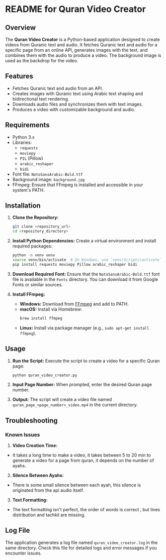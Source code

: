 # README for Quran Video Creator

## Overview

The **Quran Video Creator** is a Python-based application designed to create videos from Quranic text and audio. It fetches Quranic text and audio for a specific page from an online API, generates images with the text, and combines them with the audio to produce a video. The background image is used as the backdrop for the video.

## Features

- Fetches Quranic text and audio from an API.
- Creates images with Quranic text using Arabic text shaping and bidirectional text rendering.
- Downloads audio files and synchronizes them with text images.
- Produces a video with customizable background and audio.

## Requirements

- Python 3.x
- Libraries:
  - `requests`
  - `moviepy`
  - `PIL` (Pillow)
  - `arabic_reshaper`
  - `bidi`
- Font file: `NotoSansArabic-Bold.ttf`
- Background image: `background.jpg`
- FFmpeg: Ensure that FFmpeg is installed and accessible in your system's PATH.

## Installation

1. **Clone the Repository:**

   ```bash
   git clone <repository_url>
   cd <repository_directory>
   ```

2. **Install Python Dependencies:**
   Create a virtual environment and install required packages:

   ```bash
   python -m venv venv
   source venv/bin/activate  # On Windows, use `venv\Scripts\activate`
   pip install requests moviepy Pillow arabic_reshaper bidi
   ```

3. **Download Required Font:**
   Ensure that the `NotoSansArabic-Bold.ttf` font file is available in the `Fonts` directory. You can download it from Google Fonts or similar sources.

4. **Install FFmpeg:**
   - **Windows:** Download from [FFmpeg](https://ffmpeg.org/download.html) and add to PATH.
   - **macOS:** Install via Homebrew:
     ```bash
     brew install ffmpeg
     ```
   - **Linux:** Install via package manager (e.g., `sudo apt-get install ffmpeg`).

## Usage

1. **Run the Script:**
   Execute the script to create a video for a specific Quran page:

   ```bash
   python quran_video_creator.py
   ```

2. **Input Page Number:**
   When prompted, enter the desired Quran page number.

3. **Output:**
   The script will create a video file named `quran_page_<page_number>_video.mp4` in the current directory.

## Troubleshooting

### Known Issues

1. **Video Creation Time:**

- It takes a long time to make a video, it takes between 5 to 20 min to generate a video for a page from quran, it depends on the number of ayahs.

2. **Silence Between Ayahs:**

- There is some small silence between each ayah, this silence is originated from the api audio itself.

3. **Text Formatting:**

- The text formatting isn't perfect, the order of words is correct , but lines distribution and tachkil are missing.

## Log File

The application generates a log file named `quran_video_creator.log` in the same directory. Check this file for detailed logs and error messages if you encounter issues.
